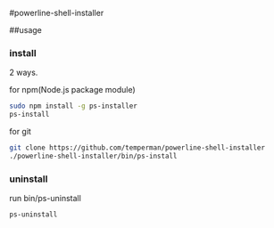 #powerline-shell-installer

##usage

### install

2 ways.

for npm(Node.js package module)
```bash
sudo npm install -g ps-installer
ps-install
```

for git
```bash
git clone https://github.com/temperman/powerline-shell-installer
./powerline-shell-installer/bin/ps-install
```

### uninstall
run bin/ps-uninstall

```bash
ps-uninstall
```
